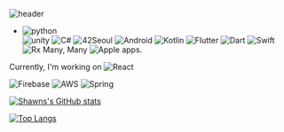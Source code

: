 
![header](https://capsule-render.vercel.app/api?type=rect&color=auto&height=300&section=header&text=Shawn's%20Lab&fontSize=90)

- ![python](https://img.shields.io/badge/python-white?logo=python)  <br/>  ![unity](https://img.shields.io/badge/unity-black?logo=unity) ![C#](https://img.shields.io/badge/Csharp-239120?logo=C%20Sharp) ![42Seoul](https://img.shields.io/badge/42Seoul-black?logo=42) ![Android](https://img.shields.io/badge/Android-white?logo=Android) ![Kotlin](https://img.shields.io/badge/Kotlin-FF9E2A?logo=Kotlin) ![Flutter](https://img.shields.io/badge/Flutter-02569B?logo=Flutter) ![Dart](https://img.shields.io/badge/Dart-0175C2?logo=Dart) ![Swift](https://img.shields.io/badge/swift-white?logo=Swift)  ![Rx](https://img.shields.io/badge/RxSwift-B7178C?logo=ReactiveX)
  Many, Many ![Apple](https://img.shields.io/badge/Apple-black?logo=Apple) apps.

Currently, I'm working on ![React](https://img.shields.io/badge/React-2C3454?logo=React)

![Firebase](https://img.shields.io/badge/Firebase-red?logo=Firebase) ![AWS](https://img.shields.io/badge/Amazon%20Aws-red?logo=Amazon%20AWS)  ![Spring](https://img.shields.io/badge/Spring%20Boot-white?logo=Spring%20Boot)


[![Shawns's GitHub stats](https://github-readme-stats.vercel.app/api?username=TechD-lab)](https://github.com/TechD-lab/github-readme-stats)

[![Top Langs](https://github-readme-stats.vercel.app/api/top-langs/?username=TechD-lab)](https://github.com/TechD-lab/github-readme-stats)
